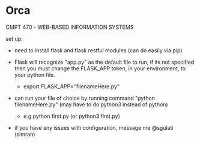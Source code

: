 # Orca

CMPT 470 - WEB-BASED INFORMATION SYSTEMS

set up:
- need to install flask and flask restful modules (can do easily via pip)
- Flask will recognize "app.py" as the default file to run, if its not specified then you must change the    FLASK_APP token, in your environment, to your python file.
  - export FLASK_APP="filenameHere.py"
- can run your file of choice by running command "python filenameHere.py" (may have to do python3 instead of python)
  - e.g python first.py (or python3 first.py)

- if you have any issues with configuration, message me @sgulati (simran)
